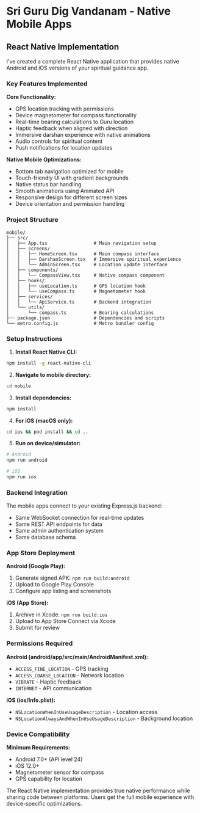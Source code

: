 # Sri Guru Dig Vandanam - Native Mobile Apps

## React Native Implementation

I've created a complete React Native application that provides native Android and iOS versions of your spiritual guidance app.

### Key Features Implemented

**Core Functionality:**
- GPS location tracking with permissions
- Device magnetometer for compass functionality  
- Real-time bearing calculations to Guru location
- Haptic feedback when aligned with direction
- Immersive darshan experience with native animations
- Audio controls for spiritual content
- Push notifications for location updates

**Native Mobile Optimizations:**
- Bottom tab navigation optimized for mobile
- Touch-friendly UI with gradient backgrounds
- Native status bar handling
- Smooth animations using Animated API
- Responsive design for different screen sizes
- Device orientation and permission handling

### Project Structure

```
mobile/
├── src/
│   ├── App.tsx                 # Main navigation setup
│   ├── screens/
│   │   ├── HomeScreen.tsx      # Main compass interface
│   │   ├── DarshanScreen.tsx   # Immersive spiritual experience
│   │   └── AdminScreen.tsx     # Location update interface
│   ├── components/
│   │   └── CompassView.tsx     # Native compass component
│   ├── hooks/
│   │   ├── useLocation.ts      # GPS location hook
│   │   └── useCompass.ts       # Magnetometer hook
│   ├── services/
│   │   └── ApiService.ts       # Backend integration
│   └── utils/
│       └── compass.ts          # Bearing calculations
├── package.json                # Dependencies and scripts
└── metro.config.js             # Metro bundler config
```

### Setup Instructions

1. **Install React Native CLI:**
```bash
npm install -g react-native-cli
```

2. **Navigate to mobile directory:**
```bash
cd mobile
```

3. **Install dependencies:**
```bash
npm install
```

4. **For iOS (macOS only):**
```bash
cd ios && pod install && cd ..
```

5. **Run on device/simulator:**
```bash
# Android
npm run android

# iOS  
npm run ios
```

### Backend Integration

The mobile apps connect to your existing Express.js backend:
- Same WebSocket connection for real-time updates
- Same REST API endpoints for data
- Same admin authentication system
- Same database schema

### App Store Deployment

**Android (Google Play):**
1. Generate signed APK: `npm run build:android`
2. Upload to Google Play Console
3. Configure app listing and screenshots

**iOS (App Store):**
1. Archive in Xcode: `npm run build:ios`
2. Upload to App Store Connect via Xcode
3. Submit for review

### Permissions Required

**Android (android/app/src/main/AndroidManifest.xml):**
- `ACCESS_FINE_LOCATION` - GPS tracking
- `ACCESS_COARSE_LOCATION` - Network location
- `VIBRATE` - Haptic feedback
- `INTERNET` - API communication

**iOS (ios/Info.plist):**
- `NSLocationWhenInUseUsageDescription` - Location access
- `NSLocationAlwaysAndWhenInUseUsageDescription` - Background location

### Device Compatibility

**Minimum Requirements:**
- Android 7.0+ (API level 24)
- iOS 12.0+
- Magnetometer sensor for compass
- GPS capability for location

The React Native implementation provides true native performance while sharing code between platforms. Users get the full mobile experience with device-specific optimizations.